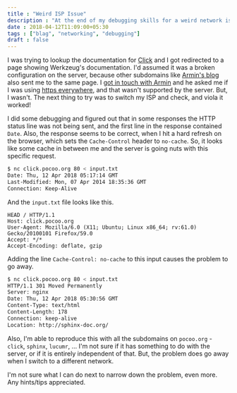 ```yaml
---
title : "Weird ISP Issue"
description : "At the end of my debugging skills for a weird network issue"
date : 2018-04-12T11:09:00+05:30
tags : ["blag", "networking", "debugging"]
draft : false
---
```


I was trying to lookup the documentation for [Click](http://click.pocoo.org/5/) and I got redirected to a
page showing Werkzeug's documentation. I'd assumed it was a broken configuration
on the server, because other subdomains like [Armin's blog](http://lucumr.pocoo.org) also sent me to the
same page. I [got in touch with Armin](https://twitter.com/punchagan/status/983885853343727616) and he asked me if I was using [https
everywhere](https://www.eff.org/https-everywhere), and that wasn't supported by the server. But, I wasn't. The next
thing to try was to switch my ISP and check, and viola it worked!

I did some debugging and figured out that in some responses the HTTP status line
was not being sent, and the first line in the response contained `Date`. Also,
the response seems to be correct, when I hit a hard refresh on the browser,
which sets the `Cache-Control` header to `no-cache`. So, it looks like some
cache in between me and the server is going nuts with this specific request.

```sh
$ nc click.pocoo.org 80 < input.txt
Date: Thu, 12 Apr 2018 05:17:14 GMT
Last-Modified: Mon, 07 Apr 2014 18:35:36 GMT
Connection: Keep-Alive
```

And the `input.txt` file looks like this.

```text
HEAD / HTTP/1.1
Host: click.pocoo.org
User-Agent: Mozilla/6.0 (X11; Ubuntu; Linux x86_64; rv:61.0) Gecko/20100101 Firefox/59.0
Accept: */*
Accept-Encoding: deflate, gzip

```

Adding the line `Cache-Control: no-cache` to this input causes the problem to go
away.

```sh
$ nc click.pocoo.org 80 < input.txt
HTTP/1.1 301 Moved Permanently
Server: nginx
Date: Thu, 12 Apr 2018 05:30:56 GMT
Content-Type: text/html
Content-Length: 178
Connection: keep-alive
Location: http://sphinx-doc.org/
```

Also, I'm able to reproduce this with all the subdomains on `pocoo.org` -
`click`, `sphinx`, `lucumr`, ... I'm not sure if it has something to do with the
server, or if it is entirely independent of that. But, the problem does go away
when I switch to a different network.

I'm not sure what I can do next to narrow down the problem, even more. Any
hints/tips appreciated.
